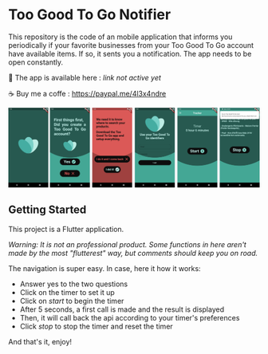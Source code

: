 # Too Good To Go Notifier

This repository is the code of an mobile application that informs you periodically if your favorite businesses from your Too Good To Go account have available items.
If so, it sents you a notification.
The app needs to be open constantly.

📱 The app is available here : _link not active yet_

☕ Buy me a coffe : https://paypal.me/4l3x4ndre

![Screenshot image](screenshots.jpg)

## Getting Started

This project is a Flutter application. 

_Warning: It is not an professional product. Some functions in here aren't made by the most "flutterest" way, but comments should keep you on road._

The navigation is super easy. In case, here it how it works:
* Answer yes to the two questions
* Click on the timer to set it up
* Click on _start_ to begin the timer
* After 5 seconds, a first call is made and the result is displayed
* Then, it will call back the api according to your timer's preferences
* Click _stop_ to stop the timer and reset the timer

And that's it, enjoy!


